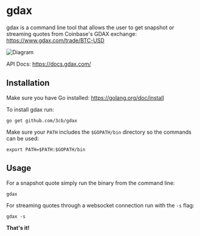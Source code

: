 # gdax
gdax is a command line tool that allows the user to get snapshot or streaming quotes from Coinbase's GDAX exchange: https://www.gdax.com/trade/BTC-USD

![Diagram](https://images2.imgbox.com/f0/a6/H0bIfdx5_o.png?download=true)

API Docs: https://docs.gdax.com/

## Installation
Make sure you have Go installed: https://golang.org/doc/install

To install gdax run:
```
go get github.com/3cb/gdax
```
Make sure your `PATH` includes the `$GOPATH/bin` directory so the commands can be used:
```
export PATH=$PATH:$GOPATH/bin
```

## Usage
For a snapshot quote simply run the binary from the command line:
```
gdax
```
For streaming quotes through a websocket connection run with the `-s` flag:
```
gdax -s
```

**That's it!**